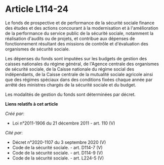 # Article L114-24

Le fonds de prospective et de performance de la sécurité sociale finance des études et des actions concourant à la
modernisation et à l'amélioration de la performance du service public de la sécurité sociale, notamment la réalisation
d'audits ou de projets, et contribue aux dépenses de fonctionnement résultant des missions de contrôle et d'évaluation des
organismes de sécurité sociale.

Les dépenses du fonds sont imputées sur les budgets de gestion des caisses nationales du régime général, de l'Agence centrale
des organismes de sécurité sociale, de la Caisse nationale du régime social des indépendants, de la Caisse centrale de la
mutualité sociale agricole ainsi que des régimes spéciaux dans des conditions fixées chaque année par arrêté des ministres
chargés de la sécurité sociale et du budget.

Les modalités de gestion du fonds sont déterminées par décret.

**Liens relatifs à cet article**

_Créé par_:

  - Loi n°2011-1906 du 21 décembre 2011 - art. 110 (V)

_Cité par_:

  - Décret n°2020-1107 du 3 septembre 2020 (V)
  - Code de la sécurité sociale. - art. D114-7 (V)
  - Code de la sécurité sociale. - art. D114-9 (V)
  - Code de la sécurité sociale. - art. L224-5 (V)
